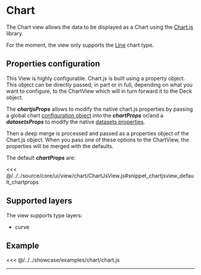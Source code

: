 # Chart

The Chart view allows the data to be displayed as a Chart using the [Chart.js](https://www.chartjs.org/) library.

For the moment, the view only supports the [Line](https://www.chartjs.org/docs/dev/charts/line.html) chart type.

<DocumentationLoad path="/guide/api/ChartJsView.html"/>

## Properties configuration

This View is highly configurable. Chart.js is built using a property object. This object can be directly passed, in part or in full,
depending on what you want to configure, to the ChartView which will in turn forward it to the Deck object.

The ***chartjsProps*** allows to modify the native chart.js properties by passing a global chart
[configuration object](https://www.chartjs.org/docs/dev/configuration) into the ***chartProps*** 
or/and a ***datasetsProps*** to modify the native [datasets properties](https://www.chartjs.org/docs/dev/charts/line.html#dataset-properties).

Then a deep merge is processed and passed as a properties object of the Chart.js object.
When you pass one of these options to the ChartView, the properties will be merged with the defaults.

The default ***chartProps*** are:

<<< @/../../source/core/ui/view/chart/ChartJsView.js#snippet_chartjsview_default_chartprops

## Supported layers

The view supports type layers:
- curve

## Example

<<< @/../../showcase/examples/chart/chart.js

<hr class="demo-hr"/>
<br/><br/>

<Example path="/showcase/chart.html" style="border:none;width:100%;height: 500px" />

